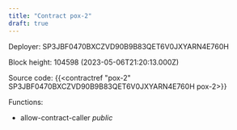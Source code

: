 ```yaml
---
title: "Contract pox-2"
draft: true
---
```

Deployer: SP3JBF0470BXCZVD90B9B83QET6V0JXYARN4E760H


 



Block height: 104598 (2023-05-06T21:20:13.000Z)

Source code: {{<contractref "pox-2" SP3JBF0470BXCZVD90B9B83QET6V0JXYARN4E760H pox-2>}}

Functions:

* allow-contract-caller _public_
